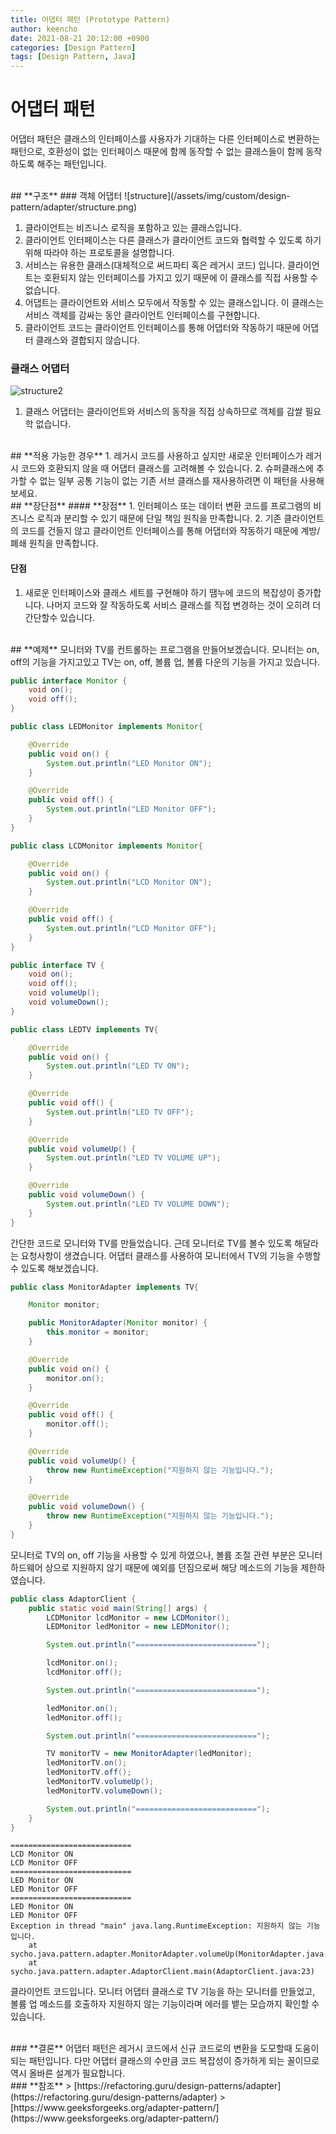 ```yaml
---
title: 어댑터 패턴 (Prototype Pattern)
author: keencho
date: 2021-08-21 20:12:00 +0900
categories: [Design Pattern]
tags: [Design Pattern, Java]
---
```


# **어댑터 패턴**
어댑터 패턴은 클래스의 인터페이스를 사용자가 기대하는 다른 인터페이스로 변환하는 패턴으로, 호환성이 없는 인터페이스 때문에 함께 동작할 수 없는 클래스들이 함께 동작하도록 해주는 패턴입니다.  

<br/>
## **구조**  
### 객체 어댑터
![structure](/assets/img/custom/design-pattern/adapter/structure.png)

1. 클라이언트는 비즈니스 로직을 포함하고 있는 클래스입니다.  
2. 클라이언트 인터페이스는 다른 클래스가 클라이언트 코드와 협력할 수 있도록 하기 위해 따라야 하는 프로토콜을 설명합니다.  
3. 서비스는 유용한 클래스(대체적으로 써드파티 혹은 레거시 코드) 입니다. 클라이언트는 호환되지 않는 인터페이스를 가지고 있기 때문에 이 클래스를 직접 사용할 수 없습니다.  
4. 어댑트는 클라이언트와 서비스 모두에서 작동할 수 있는 클래스입니다. 이 클래스는 서비스 객체를 감싸는 동안 클라이언트 인터페이스를 구현합니다.  
5. 클라이언트 코드는 클라이언트 인터페이스를 통해 어댑터와 작동하기 때문에 어댑터 클래스와 결합되지 않습니다.  

### 클래스 어댑터
![structure2](/assets/img/custom/design-pattern/adapter/structure2.png)  
1. 클래스 어댑터는 클라이언트와 서비스의 동작을 직접 상속하므로 객체를 감쌀 필요학 없습니다.  

<br/>
## **적용 가능한 경우**
1. 레거시 코드를 사용하고 싶지만 새로운 인터페이스가 레거시 코드와 호환되지 않을 때 어댑터 클래스를 고려해볼 수 있습니다.  
2. 슈퍼클래스에 추가할 수 없는 일부 공통 기능이 없는 기존 서브 클래스를 재사용하려면 이 패턴을 사용해보세요.  

<br/>  
## **장단점**
#### **장점**  
1. 인터페이스 또는 데이터 변환 코드를 프로그램의 비즈니스 로직과 분리할 수 있기 때문에 단일 책임 원칙을 만족합니다.  
2. 기존 클라이언트의 코드를 건들지 않고 클라이언트 인터페이스를 통해 어댑터와 작동하기 때문에 계방/폐쇄 원칙을 만족합니다.  

#### **단점**  
1. 새로운 인터페이스와 클래스 세트를 구현해야 하기 땜누에 코드의 복잡성이 증가합니다. 나머지 코드와 잘 작동하도록 서비스 클래스를 직접 변경하는 것이 오히려 더 간단할수 있습니다.  

<br/>
## **예제**  
모니터와 TV를 컨트롤하는 프로그램을 만들어보겠습니다. 모니터는 on, off의 기능을 가지고있고 TV는 on, off, 볼륨 업, 볼륨 다운의 기능을 가지고 있습니다.  

```java
public interface Monitor {
    void on();
    void off();
}

public class LEDMonitor implements Monitor{

    @Override
    public void on() {
        System.out.println("LED Monitor ON");
    }

    @Override
    public void off() {
        System.out.println("LED Monitor OFF");
    }
}

public class LCDMonitor implements Monitor{

    @Override
    public void on() {
        System.out.println("LCD Monitor ON");
    }

    @Override
    public void off() {
        System.out.println("LCD Monitor OFF");
    }
}
```  
```java
public interface TV {
    void on();
    void off();
    void volumeUp();
    void volumeDown();
}

public class LEDTV implements TV{

    @Override
    public void on() {
        System.out.println("LED TV ON");
    }

    @Override
    public void off() {
        System.out.println("LED TV OFF");
    }

    @Override
    public void volumeUp() {
        System.out.println("LED TV VOLUME UP");
    }

    @Override
    public void volumeDown() {
        System.out.println("LED TV VOLUME DOWN");
    }
}
```  
간단한 코드로 모니터와 TV를 만들었습니다. 근데 모니터로 TV를 볼수 있도록 해달라는 요청사항이 생겼습니다. 어댑터 클래스를 사용하여 모니터에서 TV의 기능을 수행할 수 있도록 해보겠습니다.  

```java
public class MonitorAdapter implements TV{

    Monitor monitor;

    public MonitorAdapter(Monitor monitor) {
        this.monitor = monitor;
    }

    @Override
    public void on() {
        monitor.on();
    }

    @Override
    public void off() {
        monitor.off();
    }

    @Override
    public void volumeUp() {
        throw new RuntimeException("지원하지 않는 기능입니다.");
    }

    @Override
    public void volumeDown() {
        throw new RuntimeException("지원하지 않는 기능입니다.");
    }
}
```  
모니터로 TV의 on, off 기능을 사용할 수 있게 하였으나, 볼륨 조절 관련 부분은 모니터 하드웨어 상으로 지원하지 않기 때문에 예외를 던짐으로써 해당 메소드의 기능을 제한하였습니다.  

```java
public class AdaptorClient {
    public static void main(String[] args) {
        LCDMonitor lcdMonitor = new LCDMonitor();
        LEDMonitor ledMonitor = new LEDMonitor();

        System.out.println("===========================");

        lcdMonitor.on();
        lcdMonitor.off();

        System.out.println("===========================");

        ledMonitor.on();
        ledMonitor.off();

        System.out.println("===========================");

        TV monitorTV = new MonitorAdapter(ledMonitor);
        ledMonitorTV.on();
        ledMonitorTV.off();
        ledMonitorTV.volumeUp();
        ledMonitorTV.volumeDown();

        System.out.println("===========================");
    }
}
```  
```
===========================
LCD Monitor ON
LCD Monitor OFF
===========================
LED Monitor ON
LED Monitor OFF
===========================
LED Monitor ON
LED Monitor OFF
Exception in thread "main" java.lang.RuntimeException: 지원하지 않는 기능입니다.
	at sycho.java.pattern.adapter.MonitorAdapter.volumeUp(MonitorAdapter.java:23)
	at sycho.java.pattern.adapter.AdaptorClient.main(AdaptorClient.java:23)
```
클라이언트 코드입니다. 모니터 어댑터 클래스로 TV 기능을 하는 모니터를 만들었고, 볼륨 업 메소드를 호출하자 지원하지 않는 기능이라며 에러를 뱉는 모습까지 확인할 수 있습니다.  

<br/>
### **결론**  
어댑터 패턴은 레거시 코드에서 신규 코드로의 변환을 도모할때 도움이 되는 패턴입니다. 다만 어댑터 클래스의 수만큼 코드 복잡성이 증가하게 되는 꼴이므로 역시 올바른 설계가 필요합니다.  

<br/>
### **참조**
> [https://refactoring.guru/design-patterns/adapter](https://refactoring.guru/design-patterns/adapter)  
> [https://www.geeksforgeeks.org/adapter-pattern/](https://www.geeksforgeeks.org/adapter-pattern/)

